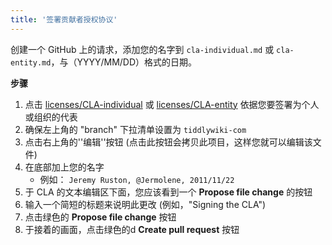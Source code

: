 ```yaml
---
title: '签署贡献者授权协议'
---
```


创建一个 GitHub 上的请求，添加您的名字到 `cla-individual.md` 或 `cla-entity.md`，与（YYYY/MM/DD）格式的日期。

**步骤**

1. 点击 [licenses/CLA-individual](https://github.com/Jermolene/TiddlyWiki5/tree/tiddlywiki-com/licenses/cla-individual.md) 或 [licenses/CLA-entity](https://github.com/Jermolene/TiddlyWiki5/tree/tiddlywiki-com/licenses/cla-entity.md) 依据您要签署为个人或组织的代表
1. 确保左上角的 "branch" 下拉清单设置为 `tiddlywiki-com`
1. 点击右上角的''编辑''按钮 (点击此按钮会拷贝此项目，这样您就可以编辑该文件)
1. 在底部加上您的名字
    * 例如： `Jeremy Ruston, @Jermolene, 2011/11/22`
1. 于 CLA 的文本编辑区下面，您应该看到一个 **Propose file change** 的按钮
1. 输入一个简短的标题来说明此更改 (例如，"Signing the CLA")
1. 点击绿色的 **Propose file change** 按钮
1. 于接着的画面，点击绿色的d **Create pull request** 按钮





